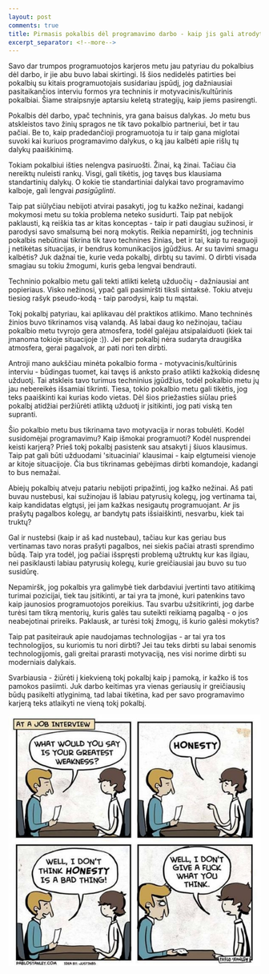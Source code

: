 ```yaml
---
layout: post
comments: true
title: Pirmasis pokalbis dėl programavimo darbo - kaip jis gali atrodyti?
excerpt_separator: <!--more-->
---
```


Savo dar trumpos programuotojos karjeros metu jau patyriau du pokalbius dėl darbo, ir jie abu buvo labai skirtingi. Iš šios nedidelės patirties
bei pokalbių su kitais programuotojais susidariau įspūdį, jog dažniausiai pasitaikančios interviu formos yra techninis ir motyvacinis/kultūrinis pokalbiai.
Šiame straipsnyje aptarsiu keletą strategijų, kaip jiems pasirengti.

<!--more-->

Pokalbis dėl darbo, ypač techninis, yra gana baisus dalykas. Jo metu bus atskleistos tavo žinių spragos ne tik tavo pokalbio partneriui, bet
ir tau pačiai. Be to, kaip pradedančioji programuotoja tu ir taip gana miglotai suvoki kai kuriuos programavimo dalykus, o ką jau kalbėti apie
rišlų tų dalykų paaiškinimą.

Tokiam pokalbiui išties nelengva pasiruošti. Žinai, ką žinai. Tačiau čia nereiktų nuleisti rankų. Visgi, gali tikėtis, jog tavęs bus klausiama
standartinių dalykų. O kokie tie standartiniai dalykai tavo programavimo kalboje, gali lengvai *pasigūglinti*.

Taip pat siūlyčiau nebijoti atvirai pasakyti, jog tu kažko nežinai, kadangi mokymosi metu su tokia problema neteko susidurti. Taip pat
nebijok paklausti, ką reiškia tas ar kitas konceptas - taip ir pati daugiau sužinosi, ir parodysi savo smalsumą bei norą mokytis. Reikia
 nepamiršti, jog techninis pokalbis nebūtinai tikrina tik tavo technines žinias, bet ir tai, kaip tu reaguoji į netikėtas situacijas, ir
 bendrus komunikacijos įgūdžius. Ar su tavimi smagu kalbėtis? Juk dažnai tie, kurie veda pokalbį, dirbtų su tavimi. O dirbti visada smagiau su
 tokiu žmogumi, kuris geba lengvai bendrauti.

Techninio pokalbio metu gali tekti atlikti keletą užduočių - dažniausiai ant popieriaus. Visko nežinosi, ypač gali pasimiršti tiksli sintaksė.
Tokiu atveju tiesiog rašyk pseudo-kodą - taip parodysi, kaip tu mąstai.

Tokį pokalbį patyriau, kai aplikavau dėl praktikos atlikimo. Mano techninės žinios buvo tikrinamos visą valandą. Aš labai daug ko nežinojau, tačiau
pokalbio metu tvyrojo gera atmosfera, todėl galėjau atsipalaiduoti (kiek tai įmanoma tokioje situacijoje :)). Jei per pokalbį nėra sudaryta draugiška
atmosfera, gerai pagalvok, ar pati nori ten dirbti.

Antroji mano aukščiau minėta pokalbio forma - motyvacinis/kultūrinis interviu - būdingas tuomet, kai tavęs iš anksto prašo atlikti kažkokią
didesnę užduotį. Tai atskleis tavo turimus techninius įgūdžius, todėl pokalbio metu jų jau nebereikės išsamiai tikrinti. Tiesa, tokio pokalbio
 metu gali tikėtis, jog teks paaiškinti kai kurias kodo vietas. Dėl šios priežasties siūlau prieš pokalbį atidžiai peržiūrėti atliktą
 užduotį ir įsitikinti, jog pati viską ten supranti.

Šio pokalbio metu bus tikrinama tavo motyvacija ir noras tobulėti. Kodėl susidomėjai programavimu? Kaip išmokai programuoti? Kodėl nusprendei
keisti karjerą? Prieš tokį pokalbį pasistenk sau atsakyti į šiuos klausimus. Taip pat gali būti užduodami 'situaciniai' klausimai - kaip elgtumeisi
vienoje ar kitoje situacijoje. Čia bus tikrinamas gebėjimas dirbti komandoje, kadangi to bus nemažai.

Abiejų pokalbių atveju patariu nebijoti pripažinti, jog kažko nežinai. Aš pati buvau nustebusi, kai sužinojau iš labiau patyrusių kolegų, jog
vertinama tai, kaip kandidatas elgtųsi, jei jam kažkas nesigautų programuojant. Ar jis prašytų pagalbos kolegų, ar bandytų pats išsiaiškinti,
nesvarbu, kiek tai truktų?

Gal ir nustebsi (kaip ir aš kad nustebau), tačiau kur kas geriau bus vertinamas tavo noras prašyti pagalbos, nei siekis pačiai atrasti sprendimo
būdą. Taip yra todėl, jog pačiai išspręsti problemą užtruktų kur kas ilgiau, nei pasiklausti labiau patyrusių kolegų, kurie greičiausiai jau
buvo su tuo susidūrę.

Nepamiršk, jog pokalbis yra galimybė tiek darbdaviui įvertinti tavo atitikimą turimai pozicijai, tiek tau įsitikinti, ar tai yra ta įmonė,
kuri patenkins tavo kaip jaunosios programuotojos poreikius. Tau svarbu užsitikrinti, jog darbe turėsi tam tikrą mentorių, kuris galės tau
 suteikti reikiamą pagalbą - o jos neabejotinai prireiks. Paklausk, ar turėsi tokį žmogų, iš kurio galėsi mokytis?

Taip pat pasiteirauk apie naudojamas technologijas - ar tai yra tos technologijos, su kuriomis tu nori dirbti? Jei tau teks dirbti su labai
  senomis technologijomis, gali greitai prarasti motyvaciją, nes visi norime dirbti su moderniais dalykais.

Svarbiausia - žiūrėti į kiekvieną tokį pokalbį kaip į pamoką, ir kažko iš tos pamokos pasiimti. Juk darbo keitimas yra vienas geriausių ir greičiausių
būdų pasikelti atlyginimą, tad labai tikėtina, kad per savo programavimo karjerą teks atlaikyti ne vieną tokį pokalbį.

![Job interview](/assets/job-interview.jpg)





